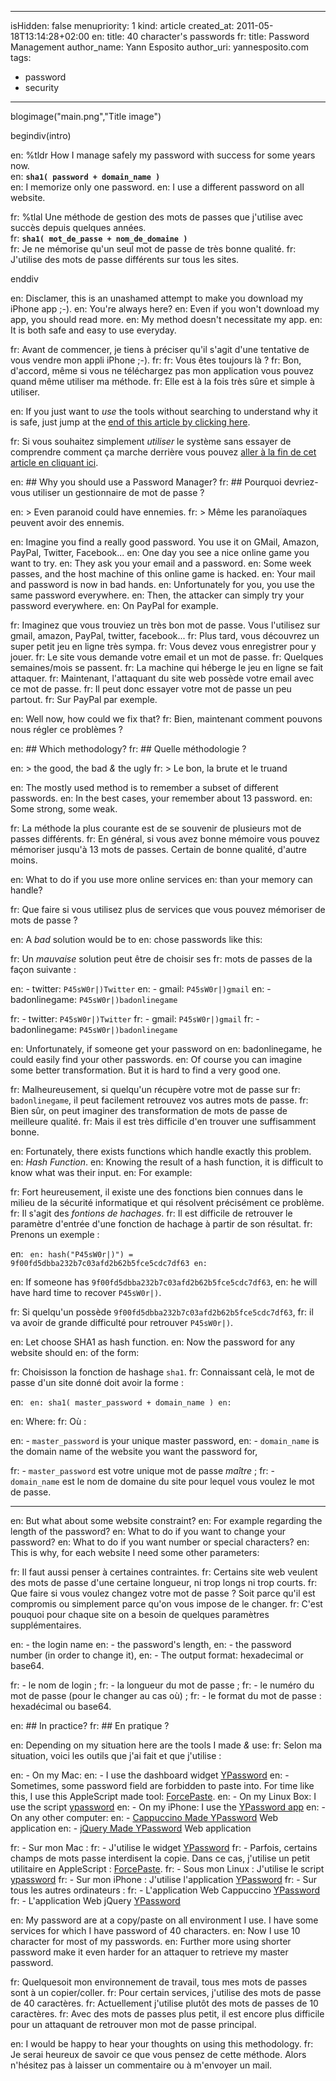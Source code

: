 -----
isHidden:       false
menupriority:   1
kind:           article
created_at:     2011-05-18T13:14:28+02:00
en: title: 40 character's passwords
fr: title: Password Management
author_name: Yann Esposito
author_uri: yannesposito.com
tags:
  - password
  - security
-----
blogimage("main.png","Title image")

begindiv(intro)

en: %tldr How I manage safely my password with success for some years now.  
en: **`sha1( password + domain_name )`**  
en: I memorize only one password.
en: I use a different password on all website.

fr: %tlal Une méthode de gestion des mots de passes que j'utilise avec succès depuis quelques années.  
fr: **`sha1( mot_de_passe + nom_de_domaine )`**  
fr: Je ne mémorise qu'un seul mot de passe de très bonne qualité.
fr: J'utilise des mots de passe différents sur tous les sites.

enddiv

en: Disclamer, this is an unashamed attempt to make you download my iPhone app ;-). 
en: You're always here?
en: Even if you won't download my app, you should read more.
en: My method doesn't necessitate my app.
en: It is both safe and easy to use everyday.

fr: Avant de commencer, je tiens à préciser qu'il s'agit d'une tentative de vous vendre mon appli iPhone ;-).
fr: 
fr: Vous êtes toujours là ?
fr: Bon, d'accord, même si vous ne téléchargez pas mon application vous pouvez quand même utiliser ma méthode.
fr: Elle est à la fois très sûre et simple à utiliser.

en: If you just want to _use_ the tools without searching to understand why it is safe, just jump at the [end of this article by clicking here](#in-practice).

fr: Si vous souhaitez simplement _utiliser_ le système sans essayer de comprendre comment ça marche derrière vous pouvez [aller à la fin de cet article en cliquant ici](#en-pratique-).

en: ## Why you should use a Password Manager?
fr: ## Pourquoi devriez-vous utiliser un gestionnaire de mot de passe ?

en: > Even paranoid could have ennemies.
fr: > Même les paranoïaques peuvent avoir des ennemis.

en: Imagine you find a really good password. You use it on GMail, Amazon, PayPal, Twitter, Facebook...
en: One day you see a nice online game you want to try. 
en: They ask you your email and a password.
en: Some week passes, and the host machine of this online game is hacked.
en: Your mail and password is now in bad hands.
en: Unfortunately for you, you use the same password everywhere. 
en: Then, the attacker can simply try your password everywhere. 
en: On PayPal for example.

fr: Imaginez que vous trouviez un très bon mot de passe. Vous l'utilisez sur gmail, amazon, PayPal, twitter, facebook...
fr: Plus tard, vous découvrez un super petit jeu en ligne très sympa.
fr: Vous devez vous enregistrer pour y jouer.
fr: Le site vous demande votre email et un mot de passe.
fr: Quelques semaines/mois se passent.
fr: La machine qui héberge le jeu en ligne se fait attaquer.
fr: Maintenant, l'attaquant du site web possède votre email avec ce mot de passe.
fr: Il peut donc essayer votre mot de passe un peu partout. 
fr: Sur PayPal par exemple.

en: Well now, how could we fix that?
fr: Bien, maintenant comment pouvons nous régler ce problèmes ?

en: ## Which methodology?
fr: ## Quelle méthodologie ?

en: > the good, the bad _&_ the ugly
fr: > Le bon, la brute et le truand

en: The mostly used method is to remember a subset of different passwords.
en: In the best cases, your remember about 13 password.
en: Some strong, some weak.

fr: La méthode la plus courante est de se souvenir de plusieurs mot de passes différents. 
fr: En général, si vous avez bonne mémoire vous pouvez mémoriser jusqu'à 13 mots de passes. Certain de bonne qualité, d'autre moins.

en: What to do if you use more online services 
en: than your memory can handle?

fr: Que faire si vous utilisez plus de services que vous pouvez mémoriser de mots de passe ?

en: A _bad_ solution would be to
en: chose passwords like this:

fr: Un _mauvaise_ solution peut être de choisir ses 
fr: mots de passes de la façon suivante :

en: - twitter: `P45sW0r|)Twitter`
en: - gmail: `P45sW0r|)gmail`
en: - badonlinegame: `P45sW0r|)badonlinegame`

fr: - twitter: `P45sW0r|)Twitter`
fr: - gmail: `P45sW0r|)gmail`
fr: - badonlinegame: `P45sW0r|)badonlinegame`

en: Unfortunately, if someone get your password on 
en: badonlinegame, he could easily find your other passwords.
en: Of course you can imagine some better transformation. But it is hard to find a very good one.

fr: Malheureusement, si quelqu'un récupère votre mot de passe sur 
fr: `badonlinegame`, il peut facilement retrouvez vos autres mots de passe.
fr: Bien sûr, on peut imaginer des transformation de mots de passe de meilleure qualité. 
fr: Mais il est très difficile d'en trouver une suffisamment bonne.

en: Fortunately, there exists functions which handle exactly this problem. 
en: _Hash Function_.
en: Knowing the result of a hash function, it is difficult to know what was their input.
en: For example:

fr: Fort heureusement, il existe une des fonctions bien connues dans le milieu de la sécurité informatique et qui résolvent précisément ce problème.
fr: Il s'agit des _fontions de hachages_.
fr: Il est difficile de retrouver le paramètre d'entrée d'une fonction de hachage à partir de son résultat.
fr: Prenons un exemple : 

en: <code class="zsh">
en: hash("P45sW0r|)") = 9f00fd5dbba232b7c03afd2b62b5fce5cdc7df63
en: </code>

en: If someone has `9f00fd5dbba232b7c03afd2b62b5fce5cdc7df63`,
en: he will have hard time to recover `P45sW0r|)`.

fr: Si quelqu'un possède `9f00fd5dbba232b7c03afd2b62b5fce5cdc7df63`,
fr: il va avoir de grande difficulté pour retrouver `P45sW0r|)`.

en: Let choose SHA1 as hash function. 
en: Now the password for any website should 
en: of the form:

fr: Choisisson la fonction de hashage `sha1`.
fr: Connaissant celà, le mot de passe d'un site donné doit avoir la forme :

en: <code lang="zsh">
en: sha1( master_password + domain_name )
en: </code>

en: Where:
fr: Où :

en: - `master_password` is your unique master password,
en: - `domain_name` is the domain name of the website you want the password for,

fr: - `master_password` est votre unique mot de passe _maître_ ;
fr: - `domain_name` est le nom de domaine du site pour lequel vous voulez le mot de passe.

---

en: But what about some website constraint?
en: For example regarding the length of the password?
en: What to do if you want to change your password?
en: What to do if you want number or special characters?
en: This is why, for each website I need some other parameters:

fr: Il faut aussi penser à certaines contraintes. 
fr: Certains site web veulent des mots de passe d'une certaine longueur, ni trop longs ni trop courts.
fr: Que faire si vous voulez changez votre mot de passe ? Soit parce qu'il est compromis ou simplement parce qu'on vous impose de le changer.
fr: C'est pouquoi pour chaque site on a besoin de quelques paramètres supplémentaires.

en: - the login name
en: - the password's length,
en: - the password number (in order to change it),
en: - The output format: hexadecimal or base64.

fr: - le nom de login ;
fr: - la longueur du mot de passe ;
fr: - le numéro du mot de passe (pour le changer au cas où) ;
fr: - le format du mot de passe : hexadécimal ou base64.

en: ## In practice?
fr: ## En pratique ?

en: Depending on my situation here are the tools I made _&_ use:
fr: Selon ma situation, voici les outils que j'ai fait et que j'utilise :

en: - On my Mac: 
en:   - I use the dashboard widget [YPassword](http://yannesposito.com/Scratch/files/YPassword-1.7.zip)
en:   - Sometimes, some password field are forbidden to paste into. For time like this, I use this AppleScript made tool: [ForcePaste](http://yannesposito.com/Scratch/files/forcePaste.app.zip). 
en: - On my Linux Box: I use the script [ypassword](http://github.com/yogsototh/getpass)
en: - On my iPhone: I use the [YPassword app](http://itunes.apple.com/WebObjects/MZStore.woa/wa/viewSoftware?id=436268354&mt=8)
en: - On any other computer:
en:   - [Cappuccino Made YPassword](http://yannesposito.com/Scratch/en/softwares/ypassword/web/) Web application
en:   - [jQuery Made YPassword](http://yannesposito.com/Scratch/en/softwares/ypassword/iphoneweb/) Web application

fr: - Sur mon Mac : 
fr:   - J'utilise le widget [YPassword](http://yannesposito.com/Scratch/files/YPassword-1.7.zip)
fr:   - Parfois, certains champs de mots passe interdisent la copie.  Dans ce cas, j'utilise un petit utilitaire en AppleScript : [ForcePaste](http://yannesposito.com/Scratch/files/forcePaste.app.zip). 
fr: - Sous mon Linux : J'utilise le script [ypassword](http://github.com/yogsototh/getpass)
fr: - Sur mon iPhone : J'utilise l'application [YPassword](http://itunes.apple.com/WebObjects/MZStore.woa/wa/viewSoftware?id=436268354&mt=8)
fr: - Sur tous les autres ordinateurs :
fr:   - L'application Web Cappuccino [YPassword](http://yannesposito.com/Scratch/en/softwares/ypassword/web/)
fr:   - L'application Web jQuery [YPassword](http://yannesposito.com/Scratch/en/softwares/ypassword/iphoneweb/)

en: My password are at a copy/paste on all environment I use. I have some services for which I have password of 40 characters. 
en: Now I use 10 character for most of my passwords.
en: Further more using shorter password make it even harder for an attaquer to retrieve my master password.

fr: Quelquesoit mon environnement de travail, tous mes mots de passes sont à un copier/coller.
fr: Pour certain services, j'utilise des mots de passe de 40 caractères.
fr: Actuellement j'utilise plutôt des mots de passes de 10 caractères.
fr: Avec des mots de passes plus petit, il est encore plus difficile pour un attaquant de retrouver mon mot de passe principal.

en: I would be happy to hear your thoughts on using this methodology.
fr: Je serai heureux de savoir ce que vous pensez de cette méthode. Alors n'hésitez pas à laisser un commentaire ou à m'envoyer un mail.

